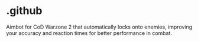 # .github
Aimbot for CoD Warzone 2 that automatically locks onto enemies, improving your accuracy and reaction times for better performance in combat.
